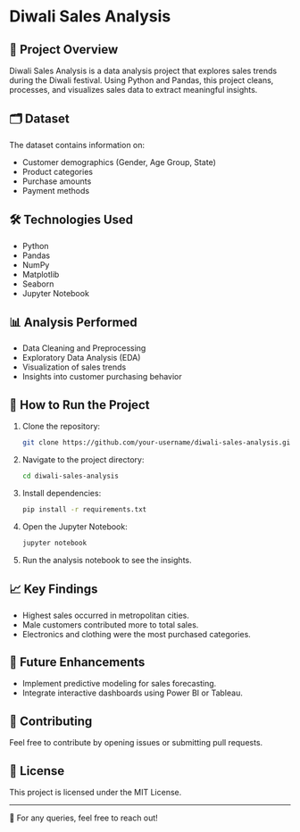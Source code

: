 # Diwali Sales Analysis

## 📌 Project Overview
Diwali Sales Analysis is a data analysis project that explores sales trends during the Diwali festival. Using Python and Pandas, this project cleans, processes, and visualizes sales data to extract meaningful insights.

## 🗂 Dataset
The dataset contains information on:
- Customer demographics (Gender, Age Group, State)
- Product categories
- Purchase amounts
- Payment methods

## 🛠 Technologies Used
- Python
- Pandas
- NumPy
- Matplotlib
- Seaborn
- Jupyter Notebook

## 📊 Analysis Performed
- Data Cleaning and Preprocessing
- Exploratory Data Analysis (EDA)
- Visualization of sales trends
- Insights into customer purchasing behavior

## 🚀 How to Run the Project
1. Clone the repository:
   ```sh
   git clone https://github.com/your-username/diwali-sales-analysis.git
   ```
2. Navigate to the project directory:
   ```sh
   cd diwali-sales-analysis
   ```
3. Install dependencies:
   ```sh
   pip install -r requirements.txt
   ```
4. Open the Jupyter Notebook:
   ```sh
   jupyter notebook
   ```
5. Run the analysis notebook to see the insights.

## 📈 Key Findings
- Highest sales occurred in metropolitan cities.
- Male customers contributed more to total sales.
- Electronics and clothing were the most purchased categories.

## 📌 Future Enhancements
- Implement predictive modeling for sales forecasting.
- Integrate interactive dashboards using Power BI or Tableau.

## 🤝 Contributing
Feel free to contribute by opening issues or submitting pull requests.

## 📜 License
This project is licensed under the MIT License.

---
📩 For any queries, feel free to reach out!

